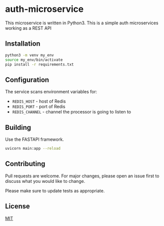 # auth-microservice

This microservice is written in Python3. 
This is a simple auth microservices working as a REST API

## Installation

```bash
python3 -m venv my_env
source my_env/bin/activate
pip install -r requirements.txt
```

## Configuration

The service scans environment variables for:
- `REDIS_HOST` - host of Redis
- `REDIS_PORT` - port of Redis
- `REDIS_CHANNEL` - channel the processor is going to listen to


## Building

Use the FASTAPI framework.

```bash
uvicorn main:app --reload
```

## Contributing
Pull requests are welcome. For major changes, please open an issue first to discuss what you would like to change.

Please make sure to update tests as appropriate.

## License
[MIT](https://choosealicense.com/licenses/mit/)